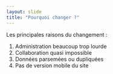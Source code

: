 ```yaml
---
layout: slide
title: "Pourquoi changer ?"
---
```

Les principales raisons du changement :
1. Administration beaucoup trop lourde
2. Collaboration quasi impossible
3. Données parsemées ou dupliquées
4. Pas de version mobile du site
